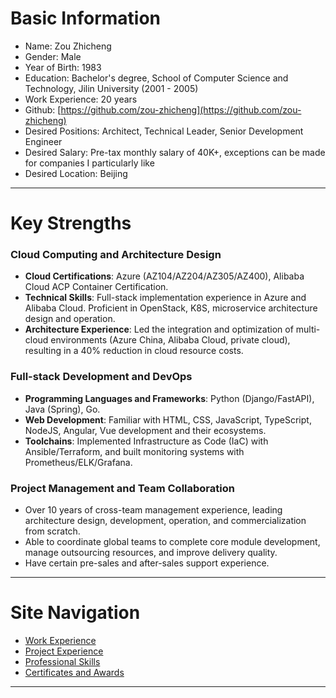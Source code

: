 # Basic Information
- Name: Zou Zhicheng
- Gender: Male
- Year of Birth: 1983
- Education: Bachelor's degree, School of Computer Science and Technology, Jilin University (2001 - 2005)
- Work Experience: 20 years
- Github: [https://github.com/zou-zhicheng](https://github.com/zou-zhicheng)
- Desired Positions: Architect, Technical Leader, Senior Development Engineer
- Desired Salary: Pre-tax monthly salary of 40K+, exceptions can be made for companies I particularly like
- Desired Location: Beijing

---

# Key Strengths
### **Cloud Computing and Architecture Design**
- **Cloud Certifications**: Azure (AZ104/AZ204/AZ305/AZ400), Alibaba Cloud ACP Container Certification.
- **Technical Skills**: Full-stack implementation experience in Azure and Alibaba Cloud. Proficient in OpenStack, K8S, microservice architecture design and operation.
- **Architecture Experience**: Led the integration and optimization of multi-cloud environments (Azure China, Alibaba Cloud, private cloud), resulting in a 40% reduction in cloud resource costs.

### **Full-stack Development and DevOps**
- **Programming Languages and Frameworks**: Python (Django/FastAPI), Java (Spring), Go.
- **Web Development**: Familiar with HTML, CSS, JavaScript, TypeScript, NodeJS, Angular, Vue development and their ecosystems.
- **Toolchains**: Implemented Infrastructure as Code (IaC) with Ansible/Terraform, and built monitoring systems with Prometheus/ELK/Grafana.

### **Project Management and Team Collaboration**
- Over 10 years of cross-team management experience, leading architecture design, development, operation, and commercialization from scratch.
- Able to coordinate global teams to complete core module development, manage outsourcing resources, and improve delivery quality.
- Have certain pre-sales and after-sales support experience.

---

# Site Navigation
- [Work Experience](./experience.md)
- [Project Experience](./projects.md)
- [Professional Skills](./skills.md)
- [Certificates and Awards](./certificates.md)
<!-- - [Interests & Hobbies](./interests.md) -->
<!-- - [Resume Download](./download.md) -->

---

<!-- [![Instagram](./images/svg/instagram.svg)](https://www.instagram.com/classicaldobby){.md-social__link .md-social} -->
<!-- [![Github](./images/svg/github.svg)](https://github.com/zou-zhicheng){.md-social__link .md-social} -->
<!-- [![LinkedIn](./images/svg/linkedin.svg)](https://www.linkedin.com/in/zouzhicheng){.md-social__link .md-social} -->
<!-- [![Medium](./images/svg/medium.svg)](https://medium.com/@sachintiwari2){.md-social__link .md-social} -->
<!-- [![Email](./images/svg/solid-paper-plane.svg)](mailto:<zouzhicheng@foxmail.com>){.md-social__link .md-social} -->